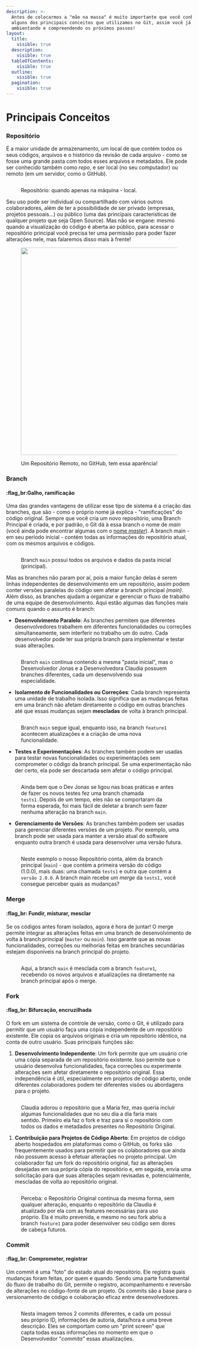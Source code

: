 ```yaml
---
description: >-
  Antes de colocarmos a "mão na massa" é muito importante que você conheça
  alguns dos principais conceitos que utilizamos no Git, assim você já vai se
  ambientando e compreendendo os próximos passos!
layout:
  title:
    visible: true
  description:
    visible: true
  tableOfContents:
    visible: true
  outline:
    visible: true
  pagination:
    visible: true
---
```


# Principais Conceitos

### Repositório

É a maior unidade de armazenamento, um local de que contém todos os seus códigos, arquivos e o histórico da revisão de cada arquivo - como se fosse uma grande pasta com todos esses arquivos e metadados. Ele pode ser conhecido também como _repo_, e ser local (no seu computador) ou remoto (em um servidor, como o GitHub).&#x20;



<figure><img src="../../.gitbook/assets/19.png" alt=""><figcaption><p>Repositório: quando apenas na máquina - local.</p></figcaption></figure>

Seu uso pode ser individual ou compartilhado com vários outros colaboradores, além de ter a possibilidade de ser privado (empresas, projetos pessoais...) ou público (uma das principais características de qualquer projeto que seja Open Source). Mas não se engane: mesmo quando a visualização do código é aberta ao público, para acessar o repositório principal você precisa ter uma permissão para poder fazer alterações nele, mas falaremos disso mais à frente!



<figure><img src="../../.gitbook/assets/20.png" alt="" width="563"><figcaption><p>Um Repositório Remoto, no GitHub, tem essa aparência!</p></figcaption></figure>

### Branch

#### :flag\_br:Galho, ramificação

Uma das grandes vantagens de utilizar esse tipo de sistema é a criação das branches, que são - como o próprio nome já explica - "ramificações" do código original. Sempre que você cria um novo repositório, uma Branch Principal é criada, e por padrão, o Git dá à essa branch o nome de _main_ (você ainda pode encontrar algumas com o [nome _master_](https://www.zup.com.br/blog/termo-master-na-tecnologia)). A branch main - em seu período inicial - contém todas as informações do repositório atual, com os mesmos arquivos e códigos.



<figure><img src="../../.gitbook/assets/21.png" alt=""><figcaption><p>Branch <code>main</code> possui todos os arquivos e dados da pasta inicial (principal).</p></figcaption></figure>

Mas as branches não param por aí, pois a maior função delas é serem linhas independentes de desenvolvimento em um repositório, assim podem conter versões paralelas do código sem afetar a branch principal _(main)_. Além disso, as branches ajudam a organizar e gerenciar o fluxo de trabalho de uma equipe de desenvolvimento. Aqui estão algumas das funções mais comuns quando o assunto é branch:

* **Desenvolvimento Paralelo**: As branches permitem que diferentes desenvolvedores trabalhem em diferentes funcionalidades ou correções simultaneamente, sem interferir no trabalho um do outro. Cada desenvolvedor pode ter sua própria branch para implementar e testar suas alterações.



<figure><img src="../../.gitbook/assets/22.png" alt=""><figcaption><p>Branch <code>main</code> continua contendo a mesma "pasta inicial", mas o Desenvolvedor Jonas e a Desenvolvedora Claudia possuem branches diferentes, cada um desenvolvendo sua especialidade.</p></figcaption></figure>

* **Isolamento de Funcionalidades ou Correções**: Cada branch representa uma unidade de trabalho isolada. Isso significa que as mudanças feitas em uma branch não afetam diretamente o código em outras branches até que essas mudanças sejam **mescladas** de volta à branch principal.

<figure><img src="../../.gitbook/assets/Isolamento de Funcionalidades ou Correções.png" alt=""><figcaption><p>Branch <code>main</code> segue igual, enquanto isso, na branch <code>feature1</code> acontecem atualizações e a criação de uma nova funcionalidade.</p></figcaption></figure>

* **Testes e Experimentações**: As branches também podem ser usadas para testar novas funcionalidades ou experimentações sem comprometer o código da branch principal. Se uma experimentação não der certo, ela pode ser descartada sem afetar o código principal.



<figure><img src="../../.gitbook/assets/Testes e Experimentações.png" alt=""><figcaption><p>Ainda bem que o Dev Jonas se ligou nas boas práticas e antes de fazer os novos testes    fez uma branch chamada <code>tests1.</code>Depois de um tempo, eles não se comportaram da forma esperada, foi mais fácil de deletar a branch sem fazer nenhuma alteração na branch <code>main</code>. </p></figcaption></figure>

* **Gerenciamento de Versões**: As branches também podem ser usadas para gerenciar diferentes versões de um projeto. Por exemplo, uma branch pode ser usada para manter a versão atual do software enquanto outra branch é usada para desenvolver uma versão futura.

<figure><img src="../../.gitbook/assets/Gerenciamento de Versões.png" alt=""><figcaption><p>Neste exemplo o nosso Repositório conta, além da branch principal (<code>main</code>) - que contém a primeira versão do código (1.0.0), mais duas: uma chamada <code>tests1</code> e outra que contém a <code>versão 2.0.0</code>. A branch main recebe um <em>merge</em> da <code>tests1,</code> você consegue perceber quais as mudanças?</p></figcaption></figure>

### Merge

#### :flag\_br: Fundir, misturar, mesclar

Se os códigos antes foram isolados, agora é hora de juntar! O merge permite integrar as alterações feitas em uma branch de desenvolvimento de volta à branch principal (`master` ou `main`). Isso garante que as novas funcionalidades, correções ou melhorias feitas em branches secundárias estejam disponíveis na branch principal do projeto.



<figure><img src="../../.gitbook/assets/Merge.png" alt=""><figcaption><p>Aqui, a branch <code>main</code> é mesclada com a branch <code>feature1</code>, recebendo os novos arquivos e atualizações na diretamente na branch principal após o merge.</p></figcaption></figure>

### Fork

#### :flag\_br: Bifurcação, encruzilhada

O fork em um sistema de controle de versão, como o Git, é utilizado para permitir que um usuário faça uma cópia independente de um repositório existente. Ele copia os arquivos originais e cria um repositório idêntico, na conta de outro usuário. Suas principais funções são:

1. **Desenvolvimento Independente**: Um fork permite que um usuário crie uma cópia separada de um repositório existente. Isso permite que o usuário desenvolva funcionalidades, faça correções ou experimente alterações sem afetar diretamente o repositório original. Essa independência é útil, especialmente em projetos de código aberto, onde diferentes colaboradores podem ter diferentes visões ou abordagens para o projeto.&#x20;



<figure><img src="../../.gitbook/assets/Fork.png" alt=""><figcaption><p>Claudia adorou o repositório que a Maria fez, mas queria incluir algumas funcionalidades que no seu dia a dia faria mais sentido. Primeiro ela faz o fork e traz para si o repositório com todos os dados e metadados presentes no Repositório Original. </p></figcaption></figure>

1. **Contribuição para Projetos de Código Aberto**: Em projetos de código aberto hospedados em plataformas como o GitHub, os forks são frequentemente usados para permitir que os colaboradores que ainda não possuem acesso à efetuar alterações no projeto principal. Um colaborador faz um fork do repositório original, faz as alterações desejadas em sua própria cópia do repositório e, em seguida, envia uma solicitação para que suas alterações sejam revisadas e, potencialmente, mescladas de volta ao repositório original.



<figure><img src="../../.gitbook/assets/Fork2.png" alt=""><figcaption><p>Perceba: o Repositório Original continua da mesma forma, sem qualquer alteração, enquanto o repositório da Claudia é atualizado por ela com as features necessárias para uso próprio. Ela é muito prevenida, e  mesmo no seu fork abriu a branch <code>feature1</code> para poder desenvolver seu código sem dores de cabeça futuros. </p></figcaption></figure>

### Commit&#x20;

#### :flag\_br: Comprometer, registrar

Um commit é uma "foto" do estado atual do repositório. Ele registra quais mudanças foram feitas, por quem e quando. Sendo uma parte fundamental do fluxo de trabalho do Git, permite o registro, acompanhamento e reversão de alterações no código-fonte de um projeto. Os commits são a base para o versionamento de código e colaboração eficaz entre desenvolvedores.



<figure><img src="../../.gitbook/assets/Commit (1).png" alt=""><figcaption><p>Nesta imagem temos 2 commits diferentes, e cada um possui seu próprio ID, informações de autoria, data/hora e uma breve descrição. Eles se comportam como um "print screen" que capta todas essas informações no momento em que o Desenvolvedor "<em>commita"</em> essas atualizações. </p></figcaption></figure>
